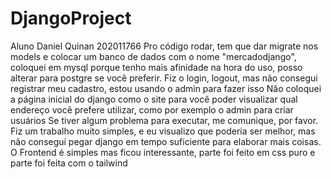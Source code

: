 # DjangoProject
Aluno Daniel Quinan 202011766
Pro código rodar, tem que dar migrate nos models e colocar um banco de dados com o nome "mercadodjango", coloquei em mysql porque tenho mais afinidade na hora do uso, posso alterar para postgre se você preferir.
Fiz o login, logout, mas não consegui registrar meu cadastro, estou usando o admin para fazer isso
Não coloquei a página inicial do django como o site para você poder visualizar qual endereço você prefere utilizar, como por exemplo o admin para criar usuários
Se tiver algum problema para executar, me comunique, por favor. Fiz um trabalho muito simples, e eu visualizo que poderia ser melhor, mas não consegui pegar django em tempo suficiente para elaborar mais coisas. O Frontend é simples mas ficou interessante, parte foi feito em css puro e parte foi feita com o tailwind

